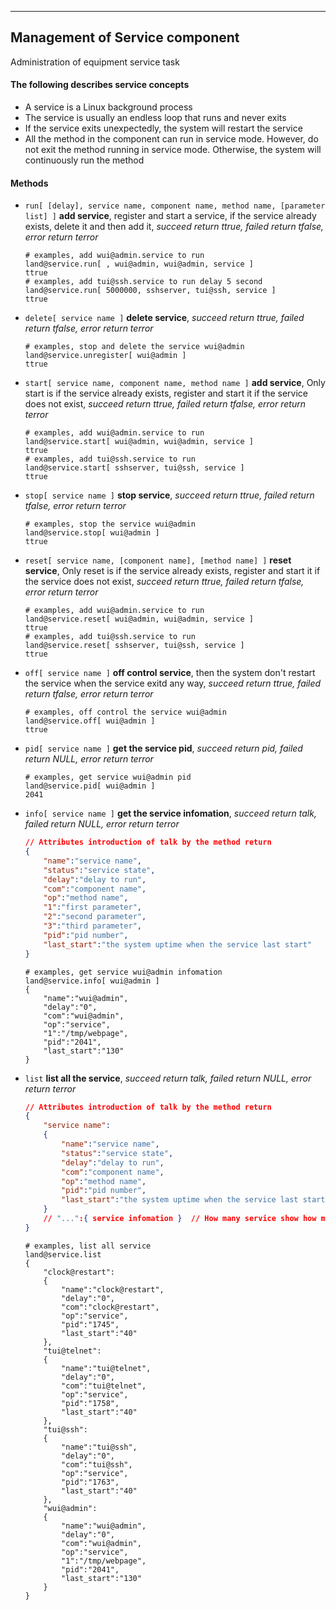 ***

## Management of Service component
Administration of equipment service task

#### The following describes service concepts
* A service is a Linux background process
* The service is usually an endless loop that runs and never exits
* If the service exits unexpectedly, the system will restart the service
* All the method in the component can run in service mode. However, do not exit the method running in service mode. Otherwise, the system will continuously run the method  


#### **Methods**

+ `run[ [delay], service name, component name, method name, [parameter list] ]` **add service**, register and start a service, if the service already exists, delete it and then add it, *succeed return ttrue, failed return tfalse, error return terror*
    ```shell
    # examples, add wui@admin.service to run
    land@service.run[ , wui@admin, wui@admin, service ]
    ttrue
    # examples, add tui@ssh.service to run delay 5 second
    land@service.run[ 5000000, sshserver, tui@ssh, service ]
    ttrue    
    ```

+ `delete[ service name ]` **delete service**, *succeed return ttrue, failed return tfalse, error return terror*
    ```shell
    # examples, stop and delete the service wui@admin
    land@service.unregister[ wui@admin ]
    ttrue   
    ```

+ `start[ service name, component name, method name ]` **add service**, Only start is if the service already exists, register and start it if the service does not exist, *succeed return ttrue, failed return tfalse, error return terror*
    ```shell
    # examples, add wui@admin.service to run
    land@service.start[ wui@admin, wui@admin, service ]
    ttrue
    # examples, add tui@ssh.service to run
    land@service.start[ sshserver, tui@ssh, service ]
    ttrue    
    ```

+ `stop[ service name ]` **stop service**, *succeed return ttrue, failed return tfalse, error return terror*
    ```shell
    # examples, stop the service wui@admin
    land@service.stop[ wui@admin ]
    ttrue   
    ```

+ `reset[ service name, [component name], [method name] ]` **reset service**, Only reset is if the service already exists, register and start it if the service does not exist, *succeed return ttrue, failed return tfalse, error return terror*
    ```shell
    # examples, add wui@admin.service to run
    land@service.reset[ wui@admin, wui@admin, service ]
    ttrue
    # examples, add tui@ssh.service to run
    land@service.reset[ sshserver, tui@ssh, service ]
    ttrue    
    ```

+ `off[ service name ]` **off control service**, then the system don't restart the service when the service exitd any way, *succeed return ttrue, failed return tfalse, error return terror*
    ```shell
    # examples, off control the service wui@admin
    land@service.off[ wui@admin ]
    ttrue   
    ```


+ `pid[ service name ]` **get the service pid**, *succeed return pid, failed return NULL, error return terror*
    ```shell
    # examples, get service wui@admin pid
    land@service.pid[ wui@admin ]
    2041   
    ```

+ `info[ service name ]` **get the service infomation**, *succeed return talk, failed return NULL, error return terror*
    ```json
    // Attributes introduction of talk by the method return
    {
        "name":"service name",                                         // [ string ]
        "status":"service state",                                      // [ start, reset, off, stop, unregister, finish ]
        "delay":"delay to run",                                        // [ number ], the unit in microsecond
        "com":"component name",                                        // [ string ]
        "op":"method name",                                            // [ string ]
        "1":"first parameter",                                         // [ string or talk ]
        "2":"second parameter",                                        // [ string or talk ]
        "3":"third parameter",                                         // [ string or talk ]
        "pid":"pid number",                                            // [ number ]
        "last_start":"the system uptime when the service last start"   // [ number ]
    }    
    ```
    ```shell
    # examples, get service wui@admin infomation
    land@service.info[ wui@admin ]
    {
        "name":"wui@admin",
        "delay":"0",
        "com":"wui@admin",
        "op":"service",
        "1":"/tmp/webpage",
        "pid":"2041",
        "last_start":"130"
    }
    ```

+ `list` **list all the service**, *succeed return talk, failed return NULL, error return terror*
    ```json
    // Attributes introduction of talk by the method return
    {
        "service name":
        {
            "name":"service name",                                         // [ string ]
            "status":"service state",                                      // [ start, reset, off, stop, unregister, finish ]
            "delay":"delay to run",                                        // [ number ], the unit in microsecond
            "com":"component name",                                        // [ string ]
            "op":"method name",                                            // [ string ]
            "pid":"pid number",                                            // [ number ]
            "last_start":"the system uptime when the service last start"   // [ number ]
        }
        // "...":{ service infomation }  // How many service show how many properties
    }    
    ```
    ```shell
    # examples, list all service
    land@service.list
    {
        "clock@restart":
        {
            "name":"clock@restart",
            "delay":"0",
            "com":"clock@restart",
            "op":"service",
            "pid":"1745",
            "last_start":"40"
        },
        "tui@telnet":
        {
            "name":"tui@telnet",
            "delay":"0",
            "com":"tui@telnet",
            "op":"service",
            "pid":"1758",
            "last_start":"40"
        },
        "tui@ssh":
        {
            "name":"tui@ssh",
            "delay":"0",
            "com":"tui@ssh",
            "op":"service",
            "pid":"1763",
            "last_start":"40"
        },
        "wui@admin":
        {
            "name":"wui@admin",
            "delay":"0",
            "com":"wui@admin",
            "op":"service",
            "1":"/tmp/webpage",
            "pid":"2041",
            "last_start":"130"
        }
    }
    ```
